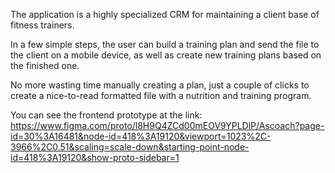 The application is a highly specialized CRM for maintaining a client base of fitness trainers.

In a few simple steps, the user can build a training plan and send the file to the client on a mobile device, as well as create new training plans based on the finished one.

No more wasting time manually creating a plan, just a couple of clicks to create a nice-to-read formatted file with a nutrition and training program.

You can see the frontend prototype at the link: https://www.figma.com/proto/l8H9Q4ZCd00mEOV9YPLDlP/Ascoach?page-id=30%3A16481&node-id=418%3A19120&viewport=1023%2C-3966%2C0.51&scaling=scale-down&starting-point-node-id=418%3A19120&show-proto-sidebar=1